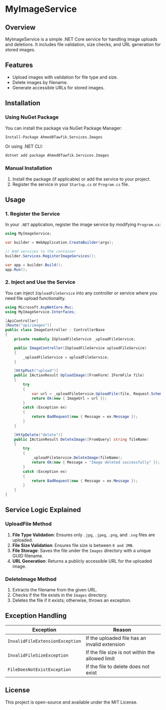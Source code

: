 # MyImageService

## Overview
MyImageService is a simple .NET Core service for handling image uploads and deletions. It includes file validation, size checks, and URL generation for stored images.

## Features
- Upload images with validation for file type and size.
- Delete images by filename.
- Generate accessible URLs for stored images.

## Installation
### Using NuGet Package
You can install the package via NuGet Package Manager:

```sh
Install-Package Ahmed0Tawfik.Services.Images
```

Or using .NET CLI:

```sh
dotnet add package Ahmed0Tawfik.Services.Images
```

### Manual Installation
1. Install the package (if applicable) or add the service to your project.
2. Register the service in your `Startup.cs` or `Program.cs` file.

## Usage

### 1. Register the Service
In your `.NET` application, register the image service by modifying `Program.cs`:

```csharp
using MyImageService;

var builder = WebApplication.CreateBuilder(args);

// Add services to the container
builder.Services.RegisterImageServices();

var app = builder.Build();
app.Run();
```

### 2. Inject and Use the Service
You can inject `IUploadFileService` into any controller or service where you need file upload functionality.

```csharp
using Microsoft.AspNetCore.Mvc;
using MyImageService.Interfaces;

[ApiController]
[Route("api/images")]
public class ImageController : ControllerBase
{
    private readonly IUploadFileService _uploadFileService;

    public ImageController(IUploadFileService uploadFileService)
    {
        _uploadFileService = uploadFileService;
    }

    [HttpPost("upload")]
    public IActionResult UploadImage([FromForm] IFormFile file)
    {
        try
        {
            var url = _uploadFileService.UploadFile(file, Request.Scheme, Request.Host.Value);
            return Ok(new { ImageUrl = url });
        }
        catch (Exception ex)
        {
            return BadRequest(new { Message = ex.Message });
        }
    }

    [HttpDelete("delete")]
    public IActionResult DeleteImage([FromQuery] string fileName)
    {
        try
        {
            _uploadFileService.DeleteImage(fileName);
            return Ok(new { Message = "Image deleted successfully" });
        }
        catch (Exception ex)
        {
            return BadRequest(new { Message = ex.Message });
        }
    }
}
```

## Service Logic Explained
### UploadFile Method
1. **File Type Validation**: Ensures only `.jpg`, `.jpeg`, `.png`, and `.svg` files are uploaded.
2. **File Size Validation**: Ensures file size is between `0 and 2MB`.
3. **File Storage**: Saves the file under the `Images` directory with a unique GUID filename.
4. **URL Generation**: Returns a publicly accessible URL for the uploaded image.

### DeleteImage Method
1. Extracts the filename from the given URL.
2. Checks if the file exists in the `Images` directory.
3. Deletes the file if it exists; otherwise, throws an exception.

## Exception Handling
| Exception | Reason |
|-----------|--------|
| `InvalidFileExtensionException` | If the uploaded file has an invalid extension |
| `InvalidFileSizeException` | If the file size is not within the allowed limit |
| `FileDoesNotExistException` | If the file to delete does not exist |

## License
This project is open-source and available under the MIT License.

